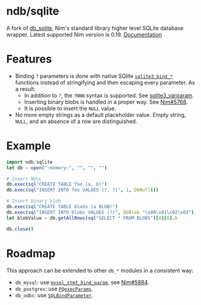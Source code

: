 # ndb/sqlite

A fork of [db_sqlite], Nim's standard library higher level SQLite database wrapper.
Latest supported Nim version is 0.19.
[Documentation]( https://xzfc.github.io/ndb.nim )

# Features

* Binding ``?`` parameters is done with native SQlite [`sqlite3_bind_*`][sqlite3_bind] functions instead of stringifying and then escaping every parameter.
  As a result:
  * In addition to ``?``, the ``?NNN`` syntax is supported. See [sqlite3_varparam].
  * Inserting binary blobs is handled in a proper way. See [Nim#5768].
  * It is possible to insert the `NULL` value.
* No more empty strings as a default placeholder value.
  Empty string, ``NULL``, and an absence of a row are distinguished.

[db_sqlite]: https://nim-lang.org/docs/db_sqlite.html
[sqlite3_bind]: https://www.sqlite.org/c3ref/bind_blob.html
[sqlite3_varparam]: https://www.sqlite.org/lang_expr.html#varparam
[Nim#5768]: https://github.com/nim-lang/Nim/issues/5768

# Example

```nim
import ndb/sqlite
let db = open(":memory:", "", "", "")

# Insert NULL
db.exec(sql"CREATE TABLE foo (a, b)")
db.exec(sql"INSERT INTO foo VALUES (?, ?)", 1, DbNull())

# Insert binary blob
db.exec(sql"CREATE TABLE blobs (a BLOB)")
db.exec(sql"INSERT INTO blobs VALUES (?)", DbBlob "\x00\x01\x02\x03")
let blobValue = db.getAllRows(sql"SELECT * FROM BLOBS")[0][0].b

db.close()
```

# Roadmap

This approach can be extended to other `db_*` modules in a consistent way:
* `db_mysql`: use [`mysql_stmt_bind_param`], see [Nim#5884].
* `db_postgres`: use [`PQexecParams`].
* `db_odbc`: use [`SQLBindParameter`].

[`mysql_stmt_bind_param`]: https://dev.mysql.com/doc/refman/5.7/en/mysql-stmt-bind-param.html
[Nim#5884]: https://github.com/nim-lang/Nim/issues/5884
[`PQexecParams`]: https://www.postgresql.org/docs/9.1/static/libpq-exec.html
[`SQLBindParameter`]: https://docs.microsoft.com/en-us/sql/odbc/reference/syntax/sqlbindparameter-function?view=sqlallproducts-allversions
